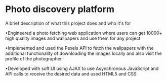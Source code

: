 
# Photo discovery platform 

A brief description of what this project does and who it's for

•Engineered a photo fetching web application where users can get 10000+ high quality images and wallpapers and use them for any project

•Implemented and used the Pexels API to fetch the wallpapers with the additional functionality of downloading the images locally and also
visit the profile of the photographer

•Developed with soft UI using AJAX to use Asynchronous JavaScript and API calls to receive the desired data and  used  HTML5 and CSS
